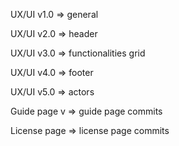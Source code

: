 UX/UI v1.0 => general

UX/UI v2.0 => header

UX/UI v3.0 => functionalities grid

UX/UI v4.0 => footer

UX/UI v5.0 => actors

Guide page v => guide page commits

License page => license page commits